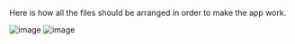 Here is how all the files should be arranged in order to make the app work. 


![image](https://github.com/user-attachments/assets/94ce8c50-68b0-4479-a353-63ff94678319)
![image](https://github.com/user-attachments/assets/650f7846-5b08-4e8a-8886-fcdf58d557c8)

